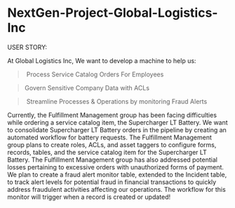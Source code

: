 # NextGen-Project-Global-Logistics-Inc

USER STORY:

At Global Logistics Inc,
We want to develop a machine to help us: 

 > Process Service Catalog Orders For Employees

 > Govern Sensitive Company Data with ACLs

 > Streamline Processes & Operations by monitoring Fraud Alerts


Currently, the Fulfillment Management group has been facing difficulties while ordering a service catalog item, the Supercharger LT Battery. We want to consolidate Supercharger LT Battery orders in the pipeline by creating an automated workflow for battery requests. The Fulfillment Management group plans to create roles, ACLs, and asset taggers to configure forms, records, tables, and the service catalog item for the Supercharger LT Battery.
The Fulfillment Management group has also addressed potential losses pertaining to excessive orders with unauthorized forms of payment. We plan to create a fraud alert monitor table, extended to the Incident table, to track alert levels for potential fraud in financial transactions to quickly address fraudulent activities affecting our operations. The workflow for this monitor will trigger when a record is created or updated!
